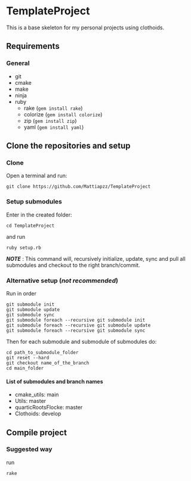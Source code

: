 # TemplateProject

This is a base skeleton for my personal projects using clothoids.

## Requirements

### General
- git 
- cmake 
- make 
- ninja
- ruby 
  - rake (```gem install rake```)
  - colorize (```gem install colorize```)
  - zip (```gem install zip```)
  - yaml (```gem install yaml```) 
  
## Clone the repositories and setup  

### Clone
Open a terminal and run:
```
git clone https://github.com/Mattiapzz/TemplateProject
```

### Setup submodules

Enter in the created folder:
```
cd TemplateProject
```
and run 
```
ruby setup.rb
```
***NOTE*** : This command will, recursively initialize, update, sync and pull all submodules and checkout to the right branch/commit.

### Alternative setup (***not recommended***)
Run in order
```
git submodule init
git submodule update
git submodule sync
git submodule foreach --recursive git submodule init
git submodule foreach --recursive git submodule update
git submodule foreach --recursive git submodule sync
```

Then for each submodule and submodule of submodules do:
```
cd path_to_submodule_folder
git reset --hard
git checkout name_of_the_branch
cd main_folder
```
#### List of submodules and branch names
- cmake_utils: main 
- Utils: master 
- quarticRootsFlocke: master 
- Clothoids: develop

## Compile project

### Suggested way
run
```
rake 
```

